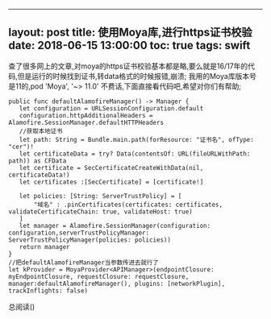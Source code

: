 
---
layout: post
title: 使用Moya库,进行https证书校验
date: 2018-06-15 13:00:00 
toc: true
tags: swift
---

查了很多网上的文章,对moya的https证书校验基本都是略,要么就是16/17年的代码,但是运行的时候找到证书,转data格式的时候报错,崩溃; 
我用的Moya库版本号是11的,pod 'Moya', '~> 11.0'
不费话,下面直接看代码吧,希望对你们有帮助;
 ``` 
 public func defaultAlamofireManager() -> Manager {
    let configuration = URLSessionConfiguration.default
    configuration.httpAdditionalHeaders = Alamofire.SessionManager.defaultHTTPHeaders
    //获取本地证书
    let path: String = Bundle.main.path(forResource: "证书名", ofType: "cer")!
    let certificateData = try? Data(contentsOf: URL(fileURLWithPath: path)) as CFData
    let certificate = SecCertificateCreateWithData(nil, certificateData!)
    let certificates :[SecCertificate] = [certificate!]
    
    let policies: [String: ServerTrustPolicy] = [
        "域名" : .pinCertificates(certificates: certificates, validateCertificateChain: true, validateHost: true)
    ]
    let manager = Alamofire.SessionManager(configuration: configuration,serverTrustPolicyManager: ServerTrustPolicyManager(policies: policies))
    return manager
}
//把defaultAlamofireManager当参数传进去就行了
let kProvider = MoyaProvider<APIManager>(endpointClosure: myEndpointClosure, requestClosure: requestClosure, manager:defaultAlamofireManager(), plugins: [networkPlugin], trackInflights: false)
``` 

总阅读(<span id="busuanzi_value_page_pv"></span>)
